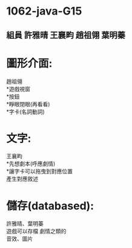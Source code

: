 # 1062-java-G15
組員 許雅晴 王襄畇 趙祖翎 葉明蓁
-
<h1>圖形介面:</h1> 趙祖翎<br>
*遊戲視窗<br>
*按鈕<br>
*睜眼閉眼(再看看)<br>
*字卡(名詞動詞)<br>
<h1>文字:</h1>王襄畇<br>
*先想劇本(呼應劇情)<br>
*讓字卡可以拖曳到對應位置<br>
 產生對應敘述<br>
<h1>儲存(databased):</h1>許雅晴、葉明蓁<br>
遊戲可以存檔 劇情之類的<br>
音效、圖片<br>

